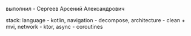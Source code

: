выполнил - Сергеев Арсений Александрович


stack: 
  language - kotlin, 
  navigation - decompose,
  architecture - clean + mvi,
  network - ktor,
  async - coroutines
